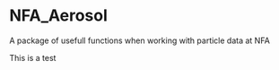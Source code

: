 # NFA_Aerosol
A package of usefull functions when working with particle data at NFA

This is a test
